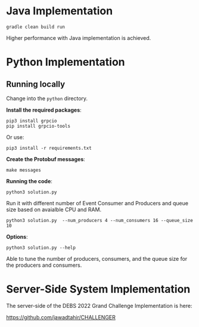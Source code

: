 # Java Implementation 


```
gradle clean build run 
```

Higher performance with Java implementation is achieved. 




# Python Implementation 

## Running locally
Change into the `python` directory.

**Install the required packages**:

```shell
pip3 install grpcio
pip install grpcio-tools
```

Or use:
```shell
pip3 install -r requirements.txt
```

**Create the Protobuf messages**:
```shell
make messages
```
**Running the code**:
```shell
python3 solution.py
```

Run it with different number of Event Consumer and Producers and queue size based on avaialble CPU and RAM. 


```shell
python3 solution.py  --num_producers 4 --num_consumers 16 --queue_size 10 
```



**Options**:
```shell
python3 solution.py --help
```
Able to tune the number of producers, consumers, and the queue size for the producers and consumers.





# Server-Side System Implementation
The server-side of the DEBS 2022 Grand Challenge Implementation is here:

https://github.com/jawadtahir/CHALLENGER 

